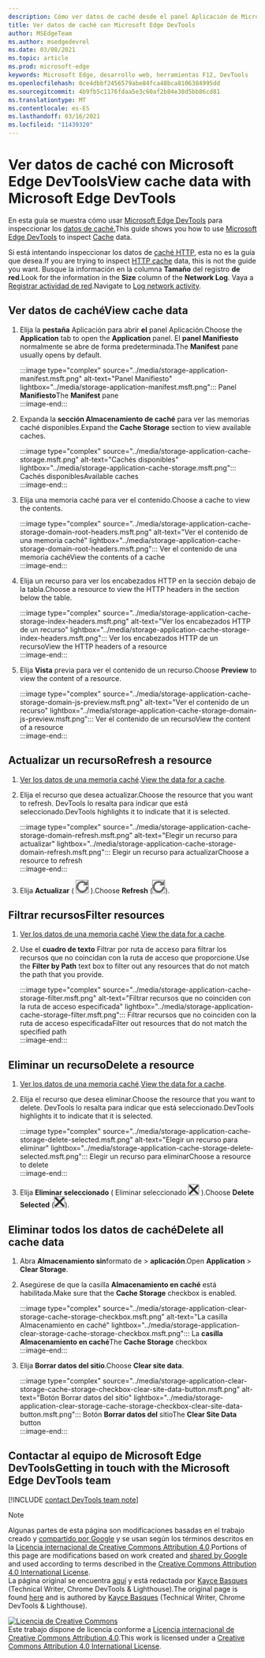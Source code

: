 ```yaml
---
description: Cómo ver datos de caché desde el panel Aplicación de Microsoft Edge DevTools.
title: Ver datos de caché con Microsoft Edge DevTools
author: MSEdgeTeam
ms.author: msedgedevrel
ms.date: 03/08/2021
ms.topic: article
ms.prod: microsoft-edge
keywords: Microsoft Edge, desarrollo web, herramientas F12, DevTools
ms.openlocfilehash: 0ce4dbbf2456579abe84fca48bca8106384995dd
ms.sourcegitcommit: 4b9fb5c1176fdaa5e3c60af2b84e38d5bb86cd81
ms.translationtype: MT
ms.contentlocale: es-ES
ms.lasthandoff: 03/16/2021
ms.locfileid: "11439320"
---
```

<!-- Copyright Kayce Basques 

   Licensed under the Apache License, Version 2.0 (the "License");
   you may not use this file except in compliance with the License.
   You may obtain a copy of the License at

       https://www.apache.org/licenses/LICENSE-2.0

   Unless required by applicable law or agreed to in writing, software
   distributed under the License is distributed on an "AS IS" BASIS,
   WITHOUT WARRANTIES OR CONDITIONS OF ANY KIND, either express or implied.
   See the License for the specific language governing permissions and
   limitations under the License.  -->

# <a name="view-cache-data-with-microsoft-edge-devtools"></a><span data-ttu-id="565b0-104">Ver datos de caché con Microsoft Edge DevTools</span><span class="sxs-lookup"><span data-stu-id="565b0-104">View cache data with Microsoft Edge DevTools</span></span>  

<span data-ttu-id="565b0-105">En esta guía se muestra cómo usar [Microsoft Edge DevTools][MicrosoftEdgeDevTools] para inspeccionar los [datos de caché.][MDNCache]</span><span class="sxs-lookup"><span data-stu-id="565b0-105">This guide shows you how to use [Microsoft Edge DevTools][MicrosoftEdgeDevTools] to inspect [Cache][MDNCache] data.</span></span>  

<span data-ttu-id="565b0-106">Si está intentando inspeccionar los datos de [caché HTTP,][MDNHTTPCaching] esta no es la guía que desea.</span><span class="sxs-lookup"><span data-stu-id="565b0-106">If you are trying to inspect [HTTP cache][MDNHTTPCaching] data, this is not the guide you want.</span></span>  <span data-ttu-id="565b0-107">Busque la información en la columna **Tamaño** del registro **de red**.</span><span class="sxs-lookup"><span data-stu-id="565b0-107">Look for the information in the **Size** column of the **Network Log**.</span></span>  <span data-ttu-id="565b0-108">Vaya a [Registrar actividad de red][DevtoolsNetworkLogActivity].</span><span class="sxs-lookup"><span data-stu-id="565b0-108">Navigate to [Log network activity][DevtoolsNetworkLogActivity].</span></span>  

## <a name="view-cache-data"></a><span data-ttu-id="565b0-109">Ver datos de caché</span><span class="sxs-lookup"><span data-stu-id="565b0-109">View cache data</span></span>  

1.  <span data-ttu-id="565b0-110">Elija la **pestaña** Aplicación para abrir **el** panel Aplicación.</span><span class="sxs-lookup"><span data-stu-id="565b0-110">Choose the **Application** tab to open the **Application** panel.</span></span>  <span data-ttu-id="565b0-111">El **panel Manifiesto** normalmente se abre de forma predeterminada.</span><span class="sxs-lookup"><span data-stu-id="565b0-111">The **Manifest** pane usually opens by default.</span></span>  
    
    :::image type="complex" source="../media/storage-application-manifest.msft.png" alt-text="Panel Manifiesto" lightbox="../media/storage-application-manifest.msft.png":::
       <span data-ttu-id="565b0-113">Panel **Manifiesto**</span><span class="sxs-lookup"><span data-stu-id="565b0-113">The **Manifest** pane</span></span>  
    :::image-end:::  
    
1.  <span data-ttu-id="565b0-114">Expanda la **sección Almacenamiento de caché** para ver las memorias caché disponibles.</span><span class="sxs-lookup"><span data-stu-id="565b0-114">Expand the **Cache Storage** section to view available caches.</span></span>  
    
    :::image type="complex" source="../media/storage-application-cache-storage.msft.png" alt-text="Cachés disponibles" lightbox="../media/storage-application-cache-storage.msft.png":::
       <span data-ttu-id="565b0-116">Cachés disponibles</span><span class="sxs-lookup"><span data-stu-id="565b0-116">Available caches</span></span>  
    :::image-end:::  
    
1.  <span data-ttu-id="565b0-117">Elija una memoria caché para ver el contenido.</span><span class="sxs-lookup"><span data-stu-id="565b0-117">Choose a cache to view the contents.</span></span>  
    
    :::image type="complex" source="../media/storage-application-cache-storage-domain-root-headers.msft.png" alt-text="Ver el contenido de una memoria caché" lightbox="../media/storage-application-cache-storage-domain-root-headers.msft.png":::
       <span data-ttu-id="565b0-119">Ver el contenido de una memoria caché</span><span class="sxs-lookup"><span data-stu-id="565b0-119">View the contents of a cache</span></span>  
    :::image-end:::  
    
1.  <span data-ttu-id="565b0-120">Elija un recurso para ver los encabezados HTTP en la sección debajo de la tabla.</span><span class="sxs-lookup"><span data-stu-id="565b0-120">Choose a resource to view the HTTP headers in the section below the table.</span></span>  
    
    :::image type="complex" source="../media/storage-application-cache-storage-index-headers.msft.png" alt-text="Ver los encabezados HTTP de un recurso" lightbox="../media/storage-application-cache-storage-index-headers.msft.png":::
       <span data-ttu-id="565b0-122">Ver los encabezados HTTP de un recurso</span><span class="sxs-lookup"><span data-stu-id="565b0-122">View the HTTP headers of a resource</span></span>  
    :::image-end:::  
    
1.  <span data-ttu-id="565b0-123">Elija **Vista** previa para ver el contenido de un recurso.</span><span class="sxs-lookup"><span data-stu-id="565b0-123">Choose **Preview** to view the content of a resource.</span></span>  
    
    :::image type="complex" source="../media/storage-application-cache-storage-domain-js-preview.msft.png" alt-text="Ver el contenido de un recurso" lightbox="../media/storage-application-cache-storage-domain-js-preview.msft.png":::
       <span data-ttu-id="565b0-125">Ver el contenido de un recurso</span><span class="sxs-lookup"><span data-stu-id="565b0-125">View the content of a resource</span></span>  
    :::image-end:::  
    
## <a name="refresh-a-resource"></a><span data-ttu-id="565b0-126">Actualizar un recurso</span><span class="sxs-lookup"><span data-stu-id="565b0-126">Refresh a resource</span></span>  

1.  <span data-ttu-id="565b0-127">[Ver los datos de una memoria caché](#view-cache-data).</span><span class="sxs-lookup"><span data-stu-id="565b0-127">[View the data for a cache](#view-cache-data).</span></span>  
1.  <span data-ttu-id="565b0-128">Elija el recurso que desea actualizar.</span><span class="sxs-lookup"><span data-stu-id="565b0-128">Choose the resource that you want to refresh.</span></span>  <span data-ttu-id="565b0-129">DevTools lo resalta para indicar que está seleccionado.</span><span class="sxs-lookup"><span data-stu-id="565b0-129">DevTools highlights it to indicate that it is selected.</span></span>  
    
    :::image type="complex" source="../media/storage-application-cache-storage-domain-refresh.msft.png" alt-text="Elegir un recurso para actualizar" lightbox="../media/storage-application-cache-storage-domain-refresh.msft.png":::
       <span data-ttu-id="565b0-131">Elegir un recurso para actualizar</span><span class="sxs-lookup"><span data-stu-id="565b0-131">Choose a resource to refresh</span></span>  
    :::image-end:::  
    
1.  <span data-ttu-id="565b0-132">Elija **Actualizar** \( ![ Actualizar ](../media/refresh-icon.msft.png) \).</span><span class="sxs-lookup"><span data-stu-id="565b0-132">Choose **Refresh** \(![Refresh](../media/refresh-icon.msft.png)\).</span></span>  
    
## <a name="filter-resources"></a><span data-ttu-id="565b0-133">Filtrar recursos</span><span class="sxs-lookup"><span data-stu-id="565b0-133">Filter resources</span></span>  

1.  <span data-ttu-id="565b0-134">[Ver los datos de una memoria caché](#view-cache-data).</span><span class="sxs-lookup"><span data-stu-id="565b0-134">[View the data for a cache](#view-cache-data).</span></span>  
1.  <span data-ttu-id="565b0-135">Use el **cuadro de texto** Filtrar por ruta de acceso para filtrar los recursos que no coincidan con la ruta de acceso que proporcione.</span><span class="sxs-lookup"><span data-stu-id="565b0-135">Use the **Filter by Path** text box to filter out any resources that do not match the path that you provide.</span></span>  
    
    :::image type="complex" source="../media/storage-application-cache-storage-filter.msft.png" alt-text="Filtrar recursos que no coinciden con la ruta de acceso especificada" lightbox="../media/storage-application-cache-storage-filter.msft.png":::
       <span data-ttu-id="565b0-137">Filtrar recursos que no coinciden con la ruta de acceso especificada</span><span class="sxs-lookup"><span data-stu-id="565b0-137">Filter out resources that do not match the specified path</span></span>  
    :::image-end:::  
    
## <a name="delete-a-resource"></a><span data-ttu-id="565b0-138">Eliminar un recurso</span><span class="sxs-lookup"><span data-stu-id="565b0-138">Delete a resource</span></span>  

1.  <span data-ttu-id="565b0-139">[Ver los datos de una memoria caché](#view-cache-data).</span><span class="sxs-lookup"><span data-stu-id="565b0-139">[View the data for a cache](#view-cache-data).</span></span>  
1.  <span data-ttu-id="565b0-140">Elija el recurso que desea eliminar.</span><span class="sxs-lookup"><span data-stu-id="565b0-140">Choose the resource that you want to delete.</span></span>  <span data-ttu-id="565b0-141">DevTools lo resalta para indicar que está seleccionado.</span><span class="sxs-lookup"><span data-stu-id="565b0-141">DevTools highlights it to indicate that it is selected.</span></span>  
    
    :::image type="complex" source="../media/storage-application-cache-storage-delete-selected.msft.png" alt-text="Elegir un recurso para eliminar" lightbox="../media/storage-application-cache-storage-delete-selected.msft.png":::
       <span data-ttu-id="565b0-143">Elegir un recurso para eliminar</span><span class="sxs-lookup"><span data-stu-id="565b0-143">Choose a resource to delete</span></span>  
    :::image-end:::  
    
1.  <span data-ttu-id="565b0-144">Elija **Eliminar seleccionado** \( Eliminar seleccionado ![ ](../media/delete-icon.msft.png) \).</span><span class="sxs-lookup"><span data-stu-id="565b0-144">Choose **Delete Selected** \(![Delete Selected](../media/delete-icon.msft.png)\).</span></span>  
    
## <a name="delete-all-cache-data"></a><span data-ttu-id="565b0-145">Eliminar todos los datos de caché</span><span class="sxs-lookup"><span data-stu-id="565b0-145">Delete all cache data</span></span>  

1.  <span data-ttu-id="565b0-146">Abra **Almacenamiento sin**formato de  >  **aplicación**.</span><span class="sxs-lookup"><span data-stu-id="565b0-146">Open **Application** > **Clear Storage**.</span></span>  
1.  <span data-ttu-id="565b0-147">Asegúrese de que la casilla **Almacenamiento en caché** está habilitada.</span><span class="sxs-lookup"><span data-stu-id="565b0-147">Make sure that the **Cache Storage** checkbox is enabled.</span></span>  
    
    :::image type="complex" source="../media/storage-application-clear-storage-cache-storage-checkbox.msft.png" alt-text="La casilla Almacenamiento en caché" lightbox="../media/storage-application-clear-storage-cache-storage-checkbox.msft.png":::
       <span data-ttu-id="565b0-149">La **casilla Almacenamiento en caché**</span><span class="sxs-lookup"><span data-stu-id="565b0-149">The **Cache Storage** checkbox</span></span>  
    :::image-end:::  
    
1.  <span data-ttu-id="565b0-150">Elija **Borrar datos del sitio**.</span><span class="sxs-lookup"><span data-stu-id="565b0-150">Choose **Clear site data**.</span></span>  
    
    :::image type="complex" source="../media/storage-application-clear-storage-cache-storage-checkbox-clear-site-data-button.msft.png" alt-text="Botón Borrar datos del sitio" lightbox="../media/storage-application-clear-storage-cache-storage-checkbox-clear-site-data-button.msft.png":::
       <span data-ttu-id="565b0-152">Botón **Borrar datos del** sitio</span><span class="sxs-lookup"><span data-stu-id="565b0-152">The **Clear Site Data** button</span></span>  
    :::image-end:::  
    
## <a name="getting-in-touch-with-the-microsoft-edge-devtools-team"></a><span data-ttu-id="565b0-153">Contactar al equipo de Microsoft Edge DevTools</span><span class="sxs-lookup"><span data-stu-id="565b0-153">Getting in touch with the Microsoft Edge DevTools team</span></span>  

[!INCLUDE [contact DevTools team note](../includes/contact-devtools-team-note.md)]  

<!-- links -->  

[MicrosoftEdgeDevTools]: ../../devtools-guide-chromium/index.md "Herramientas para desarrolladores de Microsoft Edge (Chromium) | Microsoft Docs"  
[DevtoolsNetworkLogActivity]: ../network/index.md#log-network-activity  "Registrar actividad de red | Microsoft Docs"  

[MDNCache]: https://developer.mozilla.org/docs/Web/API/Cache "Caché | MDN"  
[MDNHTTPCaching]: https://developer.mozilla.org/docs/Web/HTTP/Caching "Almacenamiento en caché HTTP | MDN"  

> [!NOTE]
> <span data-ttu-id="565b0-158">Algunas partes de esta página son modificaciones basadas en el trabajo creado y [compartido por Google][GoogleSitePolicies] y se usan según los términos descritos en la [Licencia internacional de Creative Commons Attribution 4.0][CCA4IL].</span><span class="sxs-lookup"><span data-stu-id="565b0-158">Portions of this page are modifications based on work created and [shared by Google][GoogleSitePolicies] and used according to terms described in the [Creative Commons Attribution 4.0 International License][CCA4IL].</span></span>  
> <span data-ttu-id="565b0-159">La página original se encuentra [aquí](https://developers.google.com/web/tools/chrome-devtools/storage/cache) y está redactada por [Kayce Basques][KayceBasques] \(Technical Writer, Chrome DevTools \& Lighthouse\).</span><span class="sxs-lookup"><span data-stu-id="565b0-159">The original page is found [here](https://developers.google.com/web/tools/chrome-devtools/storage/cache) and is authored by [Kayce Basques][KayceBasques] \(Technical Writer, Chrome DevTools \& Lighthouse\).</span></span>  

[![Licencia de Creative Commons][CCby4Image]][CCA4IL]  
<span data-ttu-id="565b0-161">Este trabajo dispone de licencia conforme a [Licencia internacional de Creative Commons Attribution 4.0][CCA4IL].</span><span class="sxs-lookup"><span data-stu-id="565b0-161">This work is licensed under a [Creative Commons Attribution 4.0 International License][CCA4IL].</span></span>  

[CCA4IL]: https://creativecommons.org/licenses/by/4.0  
[CCby4Image]: https://i.creativecommons.org/l/by/4.0/88x31.png  
[GoogleSitePolicies]: https://developers.google.com/terms/site-policies  
[KayceBasques]: https://developers.google.com/web/resources/contributors/kaycebasques  
